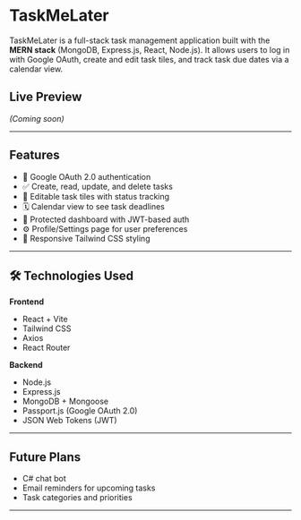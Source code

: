 # TaskMeLater
TaskMeLater is a full-stack task management application built with the **MERN stack** (MongoDB, Express.js, React, Node.js). It allows users to log in with Google OAuth, create and edit task tiles, and track task due dates via a calendar view.

## Live Preview
_(Coming soon)_

---

## Features

- 🔐 Google OAuth 2.0 authentication
- ✅ Create, read, update, and delete tasks
- 🧱 Editable task tiles with status tracking
- 🗓️ Calendar view to see task deadlines
- 🧭 Protected dashboard with JWT-based auth
- ⚙️ Profile/Settings page for user preferences
- 🎨 Responsive Tailwind CSS styling

---

## 🛠️ Technologies Used

**Frontend**
- React + Vite
- Tailwind CSS
- Axios
- React Router

**Backend**
- Node.js
- Express.js
- MongoDB + Mongoose
- Passport.js (Google OAuth 2.0)
- JSON Web Tokens (JWT)

---

## Future Plans

- C# chat bot
- Email reminders for upcoming tasks
- Task categories and priorities

---
